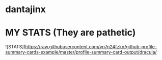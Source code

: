 # dantajinx







# MY STATS (They are pathetic)


![STATS](https://raw.githubusercontent.com/vn7n24fzkq/github-profile-summary-cards-example/master/profile-summary-card-output/dracula/

